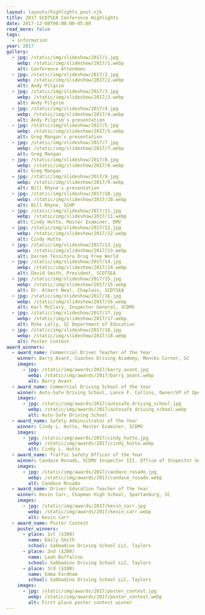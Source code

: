 ```yaml
---
layout: layouts/highlights_post.njk
title: 2017 SCDTSEA Conference Highlights
date: 2017-12-08T00:00:00-05:00
read_more: false
tags:
  - information
year: 2017
gallery:
  - jpg: /static/img/slideshow/2017/1.jpg
    webp: /static/img/slideshow/2017/1.webp
    alt: Conference Attendees
  - jpg: /static/img/slideshow/2017/2.jpg
    webp: /static/img/slideshow/2017/2.webp
    alt: Andy Pilgrim
  - jpg: /static/img/slideshow/2017/3.jpg
    webp: /static/img/slideshow/2017/3.webp
    alt: Andy Pilgrim
  - jpg: /static/img/slideshow/2017/4.jpg
    webp: /static/img/slideshow/2017/4.webp
    alt: Andy Pilgrim's presentation
  - jpg: /static/img/slideshow/2017/5.jpg
    webp: /static/img/slideshow/2017/5.webp
    alt: Greg Mangan's presentation
  - jpg: /static/img/slideshow/2017/7.jpg
    webp: /static/img/slideshow/2017/7.webp
    alt: Greg Mangan
  - jpg: /static/img/slideshow/2017/8.jpg
    webp: /static/img/slideshow/2017/8.webp
    alt: Greg Mangan
  - jpg: /static/img/slideshow/2017/9.jpg
    webp: /static/img/slideshow/2017/9.webp
    alt: Bill Rhyne's presentation
  - jpg: /static/img/slideshow/2017/10.jpg
    webp: /static/img/slideshow/2017/10.webp
    alt: Bill Rhyne, SCHP
  - jpg: /static/img/slideshow/2017/11.jpg
    webp: /static/img/slideshow/2017/11.webp
    alt: Cindy Hutto, Master Examiner, DMV
  - jpg: /static/img/slideshow/2017/12.jpg
    webp: /static/img/slideshow/2017/12.webp
    alt: Cindy Hutto
  - jpg: /static/img/slideshow/2017/13.jpg
    webp: /static/img/slideshow/2017/13.webp
    alt: Darren Tessitora Drug Free World
  - jpg: /static/img/slideshow/2017/14.jpg
    webp: /static/img/slideshow/2017/14.webp
    alt: David Smith, President, SCDTSEA
  - jpg: /static/img/slideshow/2017/15.jpg
    webp: /static/img/slideshow/2017/15.webp
    alt: Dr. Albert Neal, Chaplain, SCDTSEA
  - jpg: /static/img/slideshow/2017/16.jpg
    webp: /static/img/slideshow/2017/16.webp
    alt: Karl McClary, Inspector General, SCDMV
  - jpg: /static/img/slideshow/2017/17.jpg
    webp: /static/img/slideshow/2017/17.webp
    alt: Mike Lally, SC Department of Education
  - jpg: /static/img/slideshow/2017/18.jpg
    webp: /static/img/slideshow/2017/18.webp
    alt: Poster Contest
award_winners:
  - award_name: Commercial Driver Teacher of the Year
    winner: Barry Avant, Coaches Driving Academy, Moncks Corner, SC
    images:
      - jpg: /static/img/awards/2017/barry_avant.jpg
        webp: /static/img/awards/2017/barry_avant.webp
        alt: Barry Avant
  - award_name: Commercial Driving School of the Year
    winner: Auto-Safe Driving School, Lance F. Collins, Owner/VP of Operations
    images:
      - jpg: /static/img/awards/2017/autosafe_driving_school.jpg
        webp: /static/img/awards/2017/autosafe_driving_school.webp
        alt: Auto-Safe Driving School
  - award_name: Safety Administrator of the Year
    winner: Cindy L. Hutto, Master Examiner, SCDMV
    images:
      - jpg: /static/img/awards/2017/cindy_hutto.jpg
        webp: /static/img/awards/2017/cindy_hutto.webp
        alt: Cindy L. Hutto
  - award_name: Traffic Safety Officer of the Year
    winner: Candace Rosado, SCDMV Inspector III, Office of Inspector General
    images:
      - jpg: /static/img/awards/2017/candace_rosado.jpg
        webp: /static/img/awards/2017/candace_rosado.webp
        alt: Candace Rosado
  - award_name: Driver Education Teacher of the Year
    winner: Kevin Carr, Chapman High School, Spartanburg, SC
    images:
      - jpg: /static/img/awards/2017/kevin_carr.jpg
        webp: /static/img/awards/2017/kevin_carr.webp
        alt: Kevin Carr
  - award_name: Poster Contest
    poster_winners:
      - place: 1st ($300)
        name: Emily Smith
        school: Sabbadino Driving School LLC, Taylors
      - place: 2nd ($200)
        name: Leah Buffalino
        school: Sabbadino Driving School LLC, Taylors
      - place: 3rd ($100)
        name: Emma Fordham
        school: Sabbadino Driving School LLC, Taylors
    images:
      - jpg: /static/img/awards/2017/poster_contest.jpg
        webp: /static/img/awards/2017/poster_contest.webp
        alt: First place poster contest winner
---
```

